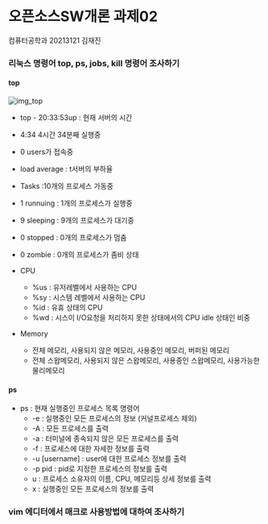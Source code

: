 # 오픈소스SW개론 과제02
컴퓨터공학과 20213121 김재진


### 리눅스 명령어 top, ps, jobs, kill 명령어 조사하기


#### top

![img_top](https://user-images.githubusercontent.com/100599484/171998933-95213ff3-cd29-4531-baaf-278edcd994fe.png)
- top - 20:33:53up : 현재 서버의 시간
- 4:34 4시간 34분째 실행중
- 0 users가 접속중
- load average : t서버의 부하율
- Tasks :10개의 프로세스 가동중
- 1 runnuing : 1개의 프로세스가 실행중
- 9 sleeping : 9개의 프로세스가 대기중
- 0 stopped : 0개의 프로세스가 멈춤
- 0 zombie : 0개의 프로세스가 좀비 상태

- CPU
  + %us : 유저레벨에서 사용하는 CPU
  + %sy : 시스템 레벨에서 사용하는 CPU
  + %id : 유휴 상태의 CPU 
  + %wd : 시스이 I/O요청을 처리하지 못한 상태에서의 CPU idle 상태인 비중
 
- Memory
  + 전체 메모리, 사용되지 않은 메모리, 사용중인 메모리, 버퍼된 메모리
  + 전체 스왑메모리, 사용되지 않은 스왑메모리, 사용중인 스왑메모리, 사용가능한 물리메모리

#### ps
- ps : 현재 실행중인 프로세스 목록 명령어
  + -e : 실행중인 모든 프로세스의 정보 (커널프로세스 제외)
  + -A : 모든 프로세스를 출력
  + -a : 터미널에 종속되지 않은 모든 프로세스를 출력
  + -f : 프로세스에 대한 자세한 정보를 출력 
  + -u [username] : user에 대한 프로세스 정보를 출력
  + -p pid : pid로 지정한 프로세스의 정보를 출력
  + u : 프로세스 소유자의 이름, CPU, 메모리등 상세 정보를 출력
  + x : 실행중인 모든 프로세스의 정보를 출력




### vim 에디터에서 매크로 사용방법에 대하여 조사하기
